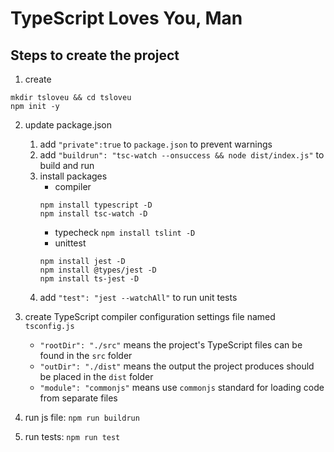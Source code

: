 # TypeScript Loves You, Man

## Steps to create the project
1. create
```
mkdir tsloveu && cd tsloveu
npm init -y
```
2. update package.json
    1. add `"private":true` to `package.json` to prevent warnings
    2. add `"buildrun": "tsc-watch --onsuccess && node dist/index.js"` to build and run
    3. install packages
        - compiler
        ```
        npm install typescript -D
        npm install tsc-watch -D
        ```
        - typecheck `npm install tslint -D`
        - unittest
        ```
        npm install jest -D
        npm install @types/jest -D
        npm install ts-jest -D
        ```
    4. add `"test": "jest --watchAll"` to run unit tests
3. create TypeScript compiler configuration settings file named `tsconfig.js`
    - `"rootDir": "./src"` means the project's TypeScript files can be found in the `src` folder
    - `"outDir": "./dist"` means the output the project produces should be placed in the `dist` folder
    - `"module": "commonjs"` means use `commonjs` standard for loading code from separate files

4. run js file: `npm run buildrun`

5. run tests: `npm run test`


